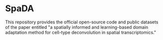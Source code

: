 # SpaDA
This repository provides the official open-source code and public datasets of the paper entitled "a spatially informed and learning-based domain adaptation method for cell-type deconvolution in spatial transcriptomics."
